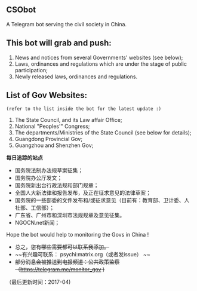 ## CSObot
A Telegram bot serving the civil society in China. 

## This bot will grab and push:  
1. News and notices from several Governments' websites (see below);
2. Laws, ordinances and regulations which are under the stage of public participation;
3. Newly released laws, ordinances and regulations.

## List of Gov Websites: 
	(refer to the list inside the bot for the latest update :)
1. The State Council, and its Law affair Office;
2. National "Peoples'" Congress;
3. The departments/Ministries of the State Council (see below for details);
4. Guangdong Provincial Gov;
5. Guangzhou and Shenzhen Gov;


**每日追踪的站点**  
- 国务院法制办法规草案征集；
- 国务院办公厅发文；
- 国务院新出台行政法规和部门规章；
- 全国人大新法律和报告发布，及正在征求意见的法律草案；
- 国务院的一些部委的文件发布和/或征求意见（目前有：教育部、卫计委、人社部、工信部）；
- 广东省、广州市和深圳市法规规章及意见征集。
- NGOCN.net新闻；

Hope the bot would help to monitoring the Govs in China !

- 总之，~~您有哪些需要都可以联系我添加。~~
- ~~有兴趣可联系： psychi:matrix.org（或者发issue） ~~
- ~~部分消息会被推送到电报频道：公共政策监察 （https://telegram.me/monitor_gov )~~

（最后更新时间：2017-04)
